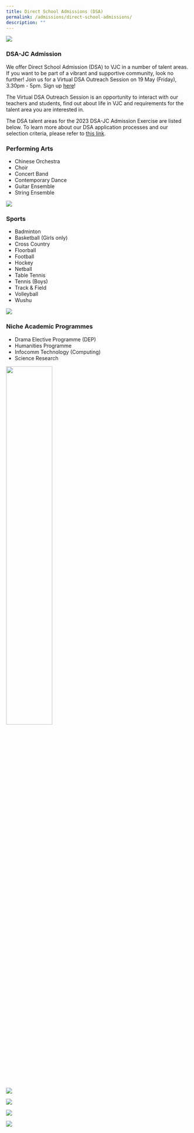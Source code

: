 ```yaml
---
title: Direct School Admissions (DSA)
permalink: /admissions/direct-school-admissions/
description: ""
---
```

![](/images/2023%20Images/2023%20dsa%20photo%20website.jpg)
### DSA-JC Admission


We offer Direct School Admission (DSA) to VJC in a number of talent areas. If you want to be part of a vibrant and supportive community, look no further! Join us for a Virtual DSA Outreach Session on 19 May (Friday), 3.30pm - 5pm. Sign up [here](https://forms.gle/KHnBcrC196mZRiFBA)!

The Virtual DSA Outreach Session is an opportunity to interact with our teachers and students, find out about life in VJC and requirements for the talent area you are interested in.

The DSA talent areas for the 2023 DSA-JC Admission Exercise are listed below. To learn more about our DSA application processes and our selection criteria, please refer to [this link](/admissions/direct-school-admissions/direct-school-admissions-applications).

### Performing Arts

*   Chinese Orchestra
*   Choir
*   Concert Band
*   Contemporary Dance
*   Guitar Ensemble
*   String Ensemble

![](/images/2023%20Images/dsa%20pub%206.jpg)
### Sports

*   Badminton
*   Basketball (Girls only)
*   Cross Country
*   Floorball
*   Football
*   Hockey
*   Netball
*   Table Tennis
*   Tennis (Boys)
*   Track &amp; Field
*   Volleyball
*   Wushu

![](/images/dsa%20pub%207.jpg)
### Niche Academic Programmes

*   Drama Elective Programme (DEP)
*   Humanities Programme
*   Infocomm Technology (Computing)
*   Science Research

<img src="/images/2023%20Images/dsa%20pub%202.jpg" style="width:50%">

![](/images/2023%20Images/dsa%20pub%202.jpg)

![](/images/2023%20Images/dsa%20pub%203.jpg)

![](/images/2023%20Images/dsa%20pub%205.jpg)

![](/images/2023%20Images/dsa%20pub%204.jpg)